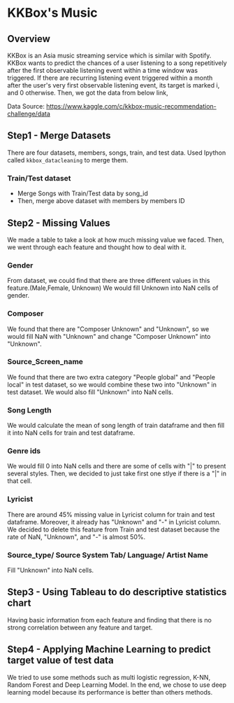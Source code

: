 # KKBox's Music 

## Overview

KKBox is an Asia music streaming service which is similar with Spotify. KKBox wants to predict the chances of a user listening to a song
repetitively after the first observable listening event within a time window was triggered. If there are recurring listening event triggered within a month after the user's very first observable listening event, its target is marked i, and 0 otherwise. Then, we got the data from below link,

Data Source: https://www.kaggle.com/c/kkbox-music-recommendation-challenge/data

## Step1 - Merge Datasets

There are four datasets, members, songs, train, and test data. Used Ipython called `kkbox_datacleaning` to merge them.

### Train/Test dataset

* Merge Songs with Train/Test data by song_id
* Then, merge above dataset with members by members ID

## Step2 - Missing Values 

We made a table to take a look at how much missing value we faced. Then, we went through each feature and thought how to deal with it.

### Gender 

From dataset, we could find that there are three different values in this feature.(Male,Female, Unknown)
We would fill Unknown into NaN cells of gender.

### Composer

We found that there are "Composer Unknown" and "Unknown", so we would fill NaN with "Unknown" and change "Composer Unknown" into "Unknown".

### Source_Screen_name

We found that there are two extra category "People global" and "People local" in test dataset, so we would combine these two into "Unknown" in test dataset. We would also fill "Unknown" into NaN cells.

### Song Length

We would calculate the mean of song length of train dataframe and then fill it into NaN cells for train and test dataframe.

### Genre ids

We would fill 0 into NaN cells and there are some of cells with "|" to present several styles. Then, we decided to just take first one stlye if there is a "|" in that cell.

### Lyricist 

There are around 45% missing value in Lyricist column for train and test dataframe. Moreover, it already has "Unknown" and "-" in Lyricist column. We decided to delete this feature from Train and test dataset because the rate of NaN, "Unknown", and "-" is almost 50%.

### Source_type/ Source System Tab/ Language/ Artist Name

Fill "Unknown" into NaN cells.

## Step3 - Using Tableau to do descriptive statistics chart 

Having basic information from each feature and finding that there is no strong correlation between any feature and target.

## Step4 - Applying Machine Learning to predict target value of test data

We tried to use some methods such as multi logistic regression, K-NN, Random Forest and Deep Learning Model. In the end, we chose to use deep learning model because its performance is better than others methods.

